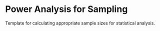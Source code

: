 # Power Analysis for Sampling

Template for calculating appropriate sample sizes for statistical analysis.
